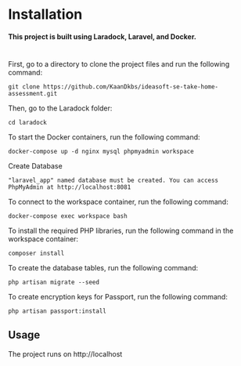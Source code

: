 # Installation

#### This project is built using Laradock, Laravel, and Docker.

#

First, go to a directory to clone the project files and run the following command:
```shell
git clone https://github.com/KaanDkbs/ideasoft-se-take-home-assessment.git
```

Then, go to the Laradock folder:
```shell
cd laradock
```

To start the Docker containers, run the following command:
```shell
docker-compose up -d nginx mysql phpmyadmin workspace
```
Create Database
```shell
"laravel_app" named database must be created. You can access PhpMyAdmin at http://localhost:8081
```

To connect to the workspace container, run the following command:
```shell
docker-compose exec workspace bash
```

To install the required PHP libraries, run the following command in the workspace container:
```shell
composer install
```

To create the database tables, run the following command:
```shell
php artisan migrate --seed
```

To create encryption keys for Passport, run the following command:
```shell
php artisan passport:install
```

## Usage
The project runs on http://localhost

